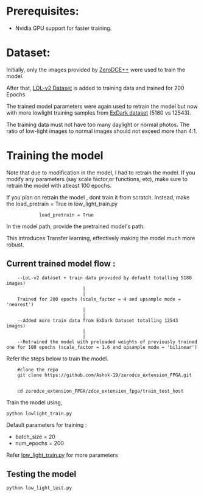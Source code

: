 

# Prerequisites:

* Nvidia GPU support for faster training. 


# Dataset:

Initially, only the images provided by [ZeroDCE++](https://github.com/Li-Chongyi/Zero-DCE_extension.git) were used to train the model.

After that, [LOL-v2 Dataset](https://www.kaggle.com/datasets/tanhyml/lol-v2-dataset) is added to training data and trained for 200 Epochs

The trained model parameters were again used to retrain the model but now with more lowlight training samples from [ExDark dataset](https://www.kaggle.com/datasets/washingtongold/exdark-dataset) (5180 vs 12543).

The training data must not have too many daylight or normal photos. The ratio of low-light images to normal images should not exceed more than 4:1.


# Training the model


Note that due to modification in the model, I had to retrain the model. If you modify any parameters (say scale factor,or functions, etc), make sure to retrain the model with atleast 100 epochs. 

If you plan on retrain the model , dont train it from scratch. Instead, make the load_pretrain = True in low_light_train.py

                load_pretrain = True

In the model path, provide the pretrained model's path.

This introduces Transfer learning, effectively making the model much more robust.


## Current trained model flow :


        --LoL-v2 dataset + train data provided by default totalling 5180 images)
                                |
                                |
        Trained for 200 epochs (scale_factor = 4 and upsample mode = 'nearest')
                                |
                                |
        --Added more train data from ExDark Dataset totalling 12543 images)
                                |
                                |
        --Retrained the model with preloaded weights of previously trained one for 100 epochs (scale_factor = 1.6 and upsample mode = 'bilinear')
                                 
Refer the steps below to train the model.

        #clone the repo
        git clone https://github.com/Ashok-19/zerodce_extension_FPGA.git


        cd zerodce_extension_FPGA/zdce_extension_fpga/train_test_host


Train the model using,
    
    python lowlight_train.py

Default parameters for training : 
    
* batch_size = 20
*  num_epochs = 200

Refer [low_light_train.py]() for more parameters

## Testing the model

    python low_light_test.py
